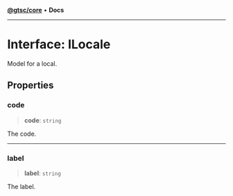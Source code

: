 [**@gtsc/core**](../README.md) • **Docs**

***

# Interface: ILocale

Model for a local.

## Properties

### code

> **code**: `string`

The code.

***

### label

> **label**: `string`

The label.
